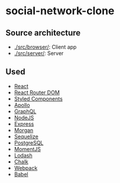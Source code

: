 ﻿# social-network-clone

## Source architecture

* [./src/browser/](./src/browser/): Client app
* [./src/server/](./src/browser/): Server

## Used

* [React](https://reactjs.org/)
* [React Router DOM](https://www.npmjs.com/package/react-router-dom)
* [Styled Components](https://www.styled-components.com/)
* [Apollo](https://github.com/apollographql)
* [GraphQL](https://graphql.org/)
* [NodeJS](https://nodejs.org/en/)
* [Express](https://expressjs.com/)
* [Morgan](https://github.com/expressjs/morgan)
* [Sequelize](http://docs.sequelizejs.com/)
* [PostgreSQL](https://www.postgresql.org/)
* [MomentJS](https://momentjs.com/)
* [Lodash](https://lodash.com/)
* [Chalk](https://github.com/chalk/chalk)
* [Webpack](https://webpack.js.org/)
* [Babel](https://babeljs.io/)